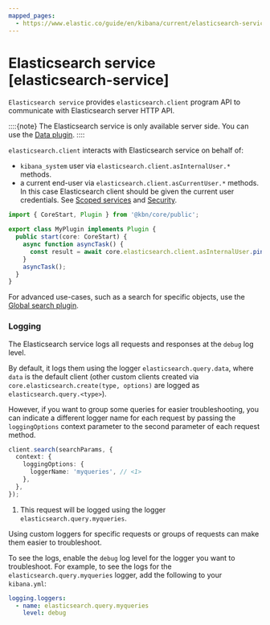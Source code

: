 ```yaml
---
mapped_pages:
  - https://www.elastic.co/guide/en/kibana/current/elasticsearch-service.html
---
```


# Elasticsearch service [elasticsearch-service]

`Elasticsearch service` provides `elasticsearch.client` program API to communicate with Elasticsearch server HTTP API.

::::{note}
The Elasticsearch service is only available server side. You can use the [Data plugin](https://github.com/elastic/kibana/blob/master/src/platform/plugins/shared/data/README.mdx).
::::


`elasticsearch.client` interacts with Elasticsearch service on behalf of:

* `kibana_system` user via `elasticsearch.client.asInternalUser.*` methods.
* a current end-user via `elasticsearch.client.asCurrentUser.*` methods. In this case Elasticsearch client should be given the current user credentials. See [Scoped services](/extend/patterns.md#scoped-services) and [Security](/extend/development-security.md).

```typescript
import { CoreStart, Plugin } from '@kbn/core/public';

export class MyPlugin implements Plugin {
  public start(core: CoreStart) {
    async function asyncTask() {
      const result = await core.elasticsearch.client.asInternalUser.ping(…);
    }
    asyncTask();
  }
}
```

For advanced use-cases, such as a search for specific objects, use the [Global search plugin](https://github.com/elastic/kibana/blob/master/x-pack/platform/plugins/shared/global_search/README.md).

### Logging

The Elasticsearch service logs all requests and responses at the `debug` log level. 

By default, it logs them using the logger `elasticsearch.query.data`, where `data` is the default client (other custom clients created via `core.elasticsearch.create(type, options)` are logged as `elasticsearch.query.<type>`). 

However, if you want to group some queries for easier troubleshooting, you can indicate a different logger name for each request by passing the `loggingOptions` context parameter to the second parameter of each request method.

```typescript
client.search(searchParams, {
  context: {
    loggingOptions: {
      loggerName: 'myqueries', // <1>
    },
  },
});
```

1. This request will be logged using the logger `elasticsearch.query.myqueries`.

Using custom loggers for specific requests or groups of requests can make them easier to troubleshoot.

To see the logs, enable the `debug` log level for the logger you want to troubleshoot. For example, to see the logs for the `elasticsearch.query.myqueries` logger, add the following to your `kibana.yml`:

```yaml
logging.loggers:
  - name: elasticsearch.query.myqueries
    level: debug
```
